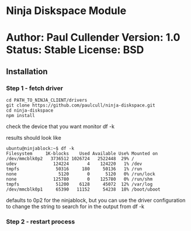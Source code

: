 Ninja Diskspace Module
======================
Author: Paul Cullender
Version: 1.0
Status: Stable
License: BSD
======================

## Installation
### Step 1 - fetch driver
```
cd PATH_TO_NINJA_CLIENT/drivers
git clone https://github.com/paulcull/ninja-diskspace.git
cd ninja-diskspace
npm install
```

check the device that you want monitor
df -k

results should look like
```
ubuntu@ninjablock:~$ df -k
Filesystem     1K-blocks    Used Available Use% Mounted on
/dev/mmcblk0p2   3736512 1026724   2522448  29% /
udev              124224       4    124220   1% /dev
tmpfs              50316     180     50136   1% /run
none                5120       0      5120   0% /run/lock
none              125780       0    125780   0% /run/shm
tmpfs              51200    6128     45072  12% /var/log
/dev/mmcblk0p1     65390   11152     54238  18% /boot/uboot
```
defaults to 0p2 for the ninjablock, but you can use the driver
configuration to change the string to search for in the
output from df -k

### Step 2 - restart process
